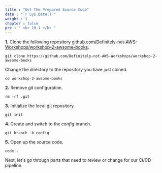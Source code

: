 ```yaml
---
title : "Get The Prepared Source Code"
date : "`r Sys.Date()`"
weight : 1
chapter : false
pre : " <b> 10.1 </b> "
---
```


**1.** Clone the following repository [github.com/Definitely-not-AWS-Workshops/workshop-2-awsome-books](https://github.com/Definitely-not-AWS-Workshops/workshop-2-awsome-books).

```git
git clone https://github.com/Definitely-not-AWS-Workshops/workshop-2-awsome-books
```

Change the directory to the repository you have just cloned.

```git
cd workshop-2-awsome-books
```

**2.** Remove git configuration.

```git
rm -rf .git
```

**3.** Initialize the local git repository.

```git
git init
```

**4.** Create and switch to the *config* branch.

```git
git branch -b config
```

**5.** Open up the source code.

```git
code .
```

Next, let's go through parts that need to review or change for our CI/CD pipeline.